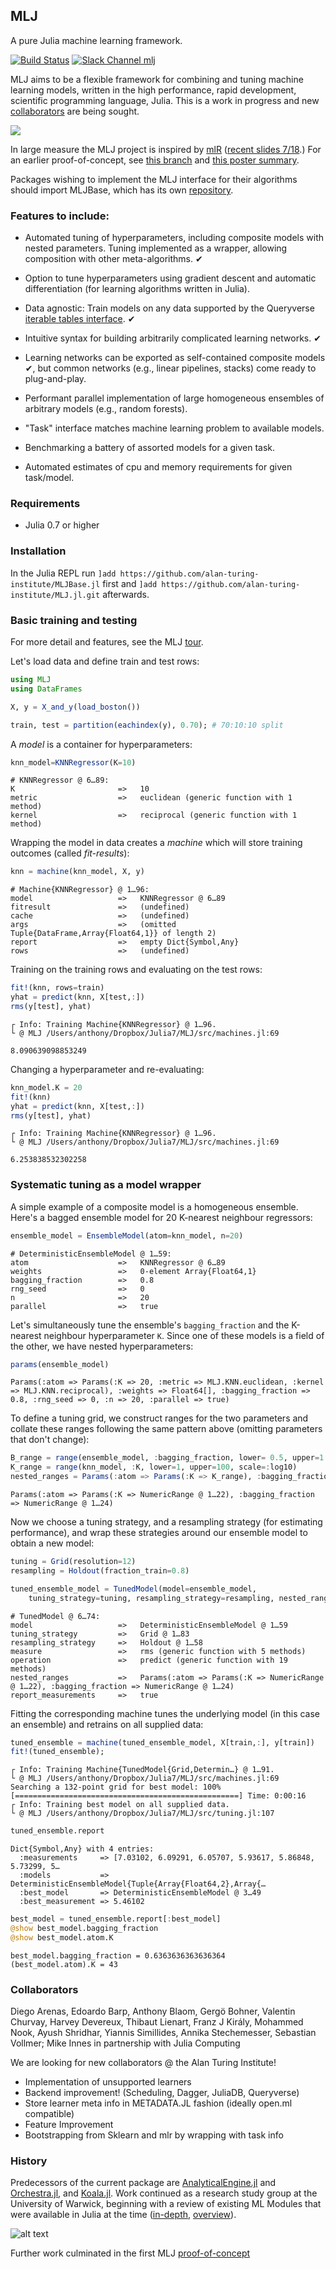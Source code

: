 ## MLJ

A pure Julia machine learning framework.

[![Build Status](https://travis-ci.com/alan-turing-institute/MLJ.jl.svg?branch=master)](https://travis-ci.com/alan-turing-institute/MLJ.jl)
[![Slack Channel mlj](https://img.shields.io/badge/chat-on%20slack-yellow.svg)](https://slackinvite.julialang.org/)

MLJ aims to be a flexible framework for combining and tuning machine
learning models, written in the high performance, rapid
development, scientific programming language, Julia. This is a work in
progress and new [collaborators](#collaborators) are being sought.

![](doc/two_model_stack.png)


In large measure the MLJ project is inspired by [mlR](https://pat-s.github.io/mlr/index.html) ([recent
slides 7/18](https://github.com/mlr-org/mlr-outreach).) For an earlier proof-of-concept, see
[this branch](https://github.com/alan-turing-institute/MLJ.jl/tree/poc)
and [this poster summary](material/MLJ-JuliaCon2018-poster.pdf).

Packages wishing to implement the MLJ interface for their algorithms should
import MLJBase, which has its own
[repository](https://github.com/alan-turing-institute/MLJBase.jl).

### Features to include:

- Automated tuning of hyperparameters, including
  composite models with nested parameters. Tuning implemented as a
  wrapper, allowing composition with other meta-algorithms. &#10004;

- Option to tune hyperparameters using gradient descent and automatic
  differentiation (for learning algorithms written in Julia).

- Data agnostic: Train models on any data supported by the Queryverse
[iterable tables
interface](https://github.com/queryverse/IterableTables.jl). &#10004;

- Intuitive syntax for building arbitrarily complicated
  learning networks. &#10004;
  
- Learning networks can be exported as self-contained composite models &#10004;, but
  common networks (e.g., linear pipelines, stacks) come ready to plug-and-play.

- Performant parallel implementation of large homogeneous ensembles
  of arbitrary models (e.g., random forests).

- "Task" interface matches machine learning problem to available models.

- Benchmarking a battery of assorted models for a given task.

- Automated estimates of cpu and memory requirements for given task/model.


### Requirements

* Julia 0.7 or higher


### Installation

In the Julia REPL run `]add https://github.com/alan-turing-institute/MLJBase.jl` first and `]add https://github.com/alan-turing-institute/MLJ.jl.git` afterwards.


### Basic training and testing

For more detail and features, see the MLJ [tour](doc/tour.ipynb).

Let's load data and define train and test rows:


```julia
using MLJ
using DataFrames

X, y = X_and_y(load_boston())

train, test = partition(eachindex(y), 0.70); # 70:10:10 split
```

A *model* is a container for hyperparameters:


```julia
knn_model=KNNRegressor(K=10)
```

    # KNNRegressor @ 6…89: 
    K                       =>   10
    metric                  =>   euclidean (generic function with 1 method)
    kernel                  =>   reciprocal (generic function with 1 method)
    
Wrapping the model in data creates a *machine* which will store training outcomes (called *fit-results*):


```julia
knn = machine(knn_model, X, y)
```

    # Machine{KNNRegressor} @ 1…96: 
    model                   =>   KNNRegressor @ 6…89
    fitresult               =>   (undefined)
    cache                   =>   (undefined)
    args                    =>   (omitted Tuple{DataFrame,Array{Float64,1}} of length 2)
    report                  =>   empty Dict{Symbol,Any}
    rows                    =>   (undefined)
    
Training on the training rows and evaluating on the test rows:

```julia
fit!(knn, rows=train)
yhat = predict(knn, X[test,:])
rms(y[test], yhat)
```

    ┌ Info: Training Machine{KNNRegressor} @ 1…96.
    └ @ MLJ /Users/anthony/Dropbox/Julia7/MLJ/src/machines.jl:69

    8.090639098853249


Changing a hyperparameter and re-evaluating:

```julia
knn_model.K = 20
fit!(knn)
yhat = predict(knn, X[test,:])
rms(y[test], yhat)
```

    ┌ Info: Training Machine{KNNRegressor} @ 1…96.
    └ @ MLJ /Users/anthony/Dropbox/Julia7/MLJ/src/machines.jl:69

    6.253838532302258


### Systematic tuning as a model wrapper

A simple example of a composite model is a homogeneous ensemble. Here's a bagged ensemble model for 20 K-nearest neighbour regressors:

```julia
ensemble_model = EnsembleModel(atom=knn_model, n=20) 
```

    # DeterministicEnsembleModel @ 1…59: 
    atom                    =>   KNNRegressor @ 6…89
    weights                 =>   0-element Array{Float64,1}
    bagging_fraction        =>   0.8
    rng_seed                =>   0
    n                       =>   20
    parallel                =>   true
    
Let's simultaneously tune the ensemble's `bagging_fraction` and the K-nearest neighbour hyperparameter `K`. Since one of these models is a field of the other, we have nested hyperparameters:

```julia
params(ensemble_model)
```

    Params(:atom => Params(:K => 20, :metric => MLJ.KNN.euclidean, :kernel => MLJ.KNN.reciprocal), :weights => Float64[], :bagging_fraction => 0.8, :rng_seed => 0, :n => 20, :parallel => true)

To define a tuning grid, we construct ranges for the two parameters and collate these ranges following the same pattern above (omitting parameters that don't change):

```julia
B_range = range(ensemble_model, :bagging_fraction, lower= 0.5, upper=1.0, scale = :linear)
K_range = range(knn_model, :K, lower=1, upper=100, scale=:log10)
nested_ranges = Params(:atom => Params(:K => K_range), :bagging_fraction => B_range)
```

    Params(:atom => Params(:K => NumericRange @ 1…22), :bagging_fraction => NumericRange @ 1…24)

Now we choose a tuning strategy, and a resampling strategy (for estimating performance), and wrap these strategies around our ensemble model to obtain a new model:

```julia
tuning = Grid(resolution=12)
resampling = Holdout(fraction_train=0.8)

tuned_ensemble_model = TunedModel(model=ensemble_model, 
    tuning_strategy=tuning, resampling_strategy=resampling, nested_ranges=nested_ranges)
```

    # TunedModel @ 6…74: 
    model                   =>   DeterministicEnsembleModel @ 1…59
    tuning_strategy         =>   Grid @ 1…83
    resampling_strategy     =>   Holdout @ 1…58
    measure                 =>   rms (generic function with 5 methods)
    operation               =>   predict (generic function with 19 methods)
    nested_ranges           =>   Params(:atom => Params(:K => NumericRange @ 1…22), :bagging_fraction => NumericRange @ 1…24)
    report_measurements     =>   true

Fitting the corresponding machine tunes the underlying model (in this case an ensemble) and retrains on all supplied data:

```julia
tuned_ensemble = machine(tuned_ensemble_model, X[train,:], y[train])
fit!(tuned_ensemble);
```

    ┌ Info: Training Machine{TunedModel{Grid,Determin…} @ 1…91.
    └ @ MLJ /Users/anthony/Dropbox/Julia7/MLJ/src/machines.jl:69
    Searching a 132-point grid for best model: 100%[==================================================] Time: 0:00:16
    ┌ Info: Training best model on all supplied data.
    └ @ MLJ /Users/anthony/Dropbox/Julia7/MLJ/src/tuning.jl:107

```julia
tuned_ensemble.report
```

    Dict{Symbol,Any} with 4 entries:
      :measurements     => [7.03102, 6.09291, 6.05707, 5.93617, 5.86848, 5.73299, 5…
      :models           => DeterministicEnsembleModel{Tuple{Array{Float64,2},Array{…
      :best_model       => DeterministicEnsembleModel @ 3…49
      :best_measurement => 5.46102

```julia
best_model = tuned_ensemble.report[:best_model]
@show best_model.bagging_fraction
@show best_model.atom.K
```

    best_model.bagging_fraction = 0.6363636363636364
    (best_model.atom).K = 43


### Collaborators

Diego Arenas, Edoardo Barp, Anthony Blaom, Gergö Bohner, Valentin
Churvay, Harvey Devereux, Thibaut Lienart, Franz J Király, Mohammed
Nook, Ayush Shridhar, Yiannis Simillides, Annika Stechemesser, Sebastian Vollmer; Mike
Innes in partnership with Julia Computing

We are looking for new collaborators @ the Alan Turing Institute! 
  * Implementation of unsupported learners
  * Backend improvement! (Scheduling, Dagger, JuliaDB, Queryverse)
  * Store learner meta info in METADATA.JL fashion (ideally open.ml compatible)
  * Feature Improvement 
  * Bootstrapping from Sklearn and mlr by wrapping with task info
  

### History

Predecessors of the current package are
[AnalyticalEngine.jl](https://github.com/tlienart/AnalyticalEngine.jl)
and [Orchestra.jl](https://github.com/svs14/Orchestra.jl), and
[Koala.jl](https://github.com/ablaom/Koala.jl). Work
continued as a research study group at the University of Warwick,
beginning with a review of existing ML Modules that were available in
Julia at the time ([in-depth](https://github.com/dominusmi/Julia-Machine-Learning-Review/tree/master/Educational),
[overview](https://github.com/dominusmi/Julia-Machine-Learning-Review/tree/master/Package%20Review)).

![alt text](material/packages.jpg)

Further work culminated in the first MLJ
[proof-of-concept](https://github.com/alan-turing-institute/MLJ.jl/tree/poc)



